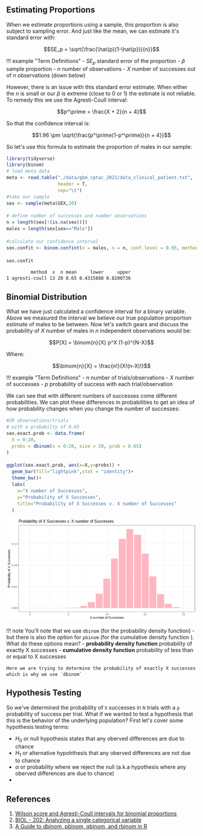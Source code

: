 ## Estimating Proportions

When we estimate proportions using a sample, this proportion is also subject to sampling error. And just like the mean, we can estimate it's standard error with:

$$SE_p = \sqrt{\frac{\hat{p}(1-\hat{p})}{n}}$$

!!! example "Term Definitions"
    - $SE_p$ standard error of the proportion
    - $\hat{p}$ sample proportion
    - $n$ number of observations
    - $X$ number of successes out of $n$ observations (down below)
    
However, there is an issue with this standard error estimate: When either the $n$ is small or our $\hat{p}$ is extreme (close to 0 or 1) the estimate is not reliable. To remedy this we use the Agresti-Coull interval:

$$p^\prime = \frac{X + 2}{n + 4}$$

So that the confidence interval is:

$$1.96 \pm \sqrt{\frac{p^\prime(1-p^\prime)}{n + 4}}$$

So let's use this formula to estimate the proportion of males in our sample:

```R
library(tidyverse)
library(binom)
# load meta data
meta <- read.table("./data/gbm_cptac_2021/data_clinical_patient.txt",
                   header = T,
                   sep="\t")
#take our sample
sex <- sample(meta$SEX,20)

# define number of successes and number observations
n = length(sex[!(is.na(sex))])
males = length(sex[sex=="Male"])

#calculate our confidence interval
sex.confit <- binom.confint(x = males, n = n, conf.level = 0.95, methods = "ac")

sex.confit
```

```
         method  x  n mean     lower     upper
1 agresti-coull 13 20 0.65 0.4315888 0.8200736
```

## Binomial Distribution

What we have just calculated a confidence interval for a binary variable. Above we measured the interval we believe our true population proportion estimate of males to be between. Now let's switch gears and discuss the probability of $X$ number of males in $n$ independent observations would be:

$$P[X] = \binom{n}{X} p^X (1-p)^{N-X}$$

Where:

$$\binom{n}{X} = \frac{n!}{X!(n-X)!}$$

!!! example "Term Definitions"
    - $n$ number of trials/observations
    - $X$ number of successes
    - $p$ probability of success with each trial/observation
    
We can see that with different numbers of successes come different probabilities. We can plot these differences in probabilities to get an idea of how probability changes when you change the number of successes:

```R
#20 observations/trials
# with a probabilty of 0.65
sex.exact.prob <- data.frame(
  X = 0:20,
  probs = dbinom(x = 0:20, size = 20, prob = 0.65)
)

ggplot(sex.exact.prob, aes(x=X,y=probs)) + 
  geom_bar(fill="lightpink",stat = "identity")+
  theme_bw()+
  labs(
    x="X number of Successes",
    y="Probability of X Successes",
    title="Probability of X Successes v. X number of Successes"
  )
```

![](images/binom-prob-dist.png)

!!! note
    You'll note that we use `dbinom` (for the probability density function) - but there is also the option for `pbinom` (for the cumulative density function ). What do these options mean?
    - **probability density function** probability of exactly X successes
    - **cumulative density function** probability of less than or equal to X successes
    
    Here we are trying to determine the probability of exactly X successes which is why we use `dbinom`

## Hypothesis Testing

So we've determined the probability of `X` successes in `N` trials with a `p` probability of success per trial. What if we wanted to test a hypothesis that this is the behavior of the underlying population? First let's cover some hypothesis testing terms:

- $H_0$ or null hypothesis states that any oberved differences are due to chance
- $H_1$ or alternative hypohthesis that any oberved differences are not due to chance
- $\alpha$ or probability where we reject the null (a.k.a hypothesis where any oberved differences are due to chance)
- 



## References

1. [Wilson score and Agresti-Coull intervals for binomial proportions](https://statisticaloddsandends.wordpress.com/2019/06/09/wilson-score-and-agresti-coull-intervals-for-binomial-proportions/)
2. [BIOL - 202: Analyzing a single categorical variable](https://ubco-biology.github.io/BIOL202/estproportions.html)
3. [A Guide to dbinom, pbinom, qbinom, and rbinom in R](https://www.statology.org/dbinom-pbinom-qbinom-rbinom-in-r/)
